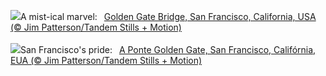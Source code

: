 ![](https://www.bing.com/th?id=OHR.GoldenGateLight_EN-GB6303595201_UHD.jpg&w=1000)A mist-ical marvel:&nbsp;&ensp;[Golden Gate Bridge, San Francisco, California, USA (© Jim Patterson/Tandem Stills + Motion)](https://www.bing.com/th?id=OHR.GoldenGateLight_EN-GB6303595201_UHD.jpg)
<br><br/>
![](https://www.bing.com/th?id=OHR.GoldenGateLight_PT-BR0467523919_UHD.jpg&w=1000)San Francisco's pride:&nbsp;&ensp;[A Ponte Golden Gate, San Francisco, Califórnia, EUA (© Jim Patterson/Tandem Stills + Motion)](https://www.bing.com/th?id=OHR.GoldenGateLight_PT-BR0467523919_UHD.jpg)
<br><br/>
